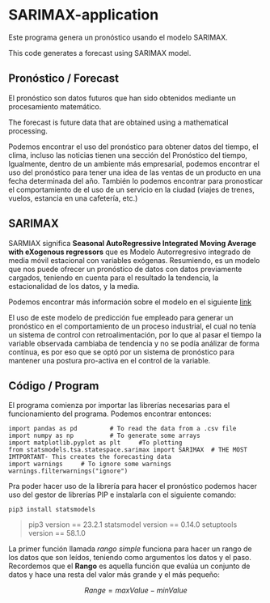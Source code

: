 # SARIMAX-application
Este programa genera un pronóstico usando el modelo SARIMAX.

This code generates a forecast using SARIMAX model.

## Pronóstico / Forecast

El pronóstico son datos futuros que han sido obtenidos mediante un procesamiento matemático.  

The forecast is future data that are obtained using a mathematical processing. 


Podemos encontrar el uso del pronóstico para obtener datos del tiempo, el clima, incluso las noticias tienen una sección del Pronóstico del tiempo, Igualmente, dentro de un ambiente más empresarial, podemos encontrar el uso del pronóstico para tener una idea de las ventas de un producto en una fecha determinada del año. También lo podemos encontrar para pronosticar el comportamiento de el uso de un servicio en la ciudad (viajes de trenes, vuelos, estancia en una cafetería, etc.)

## SARIMAX

SARMIAX significa **Seasonal AutoRegressive Integrated Moving Average with eXogenous regressors** que es Modelo Autorregresivo integrado de media móvil estacional con variables exógenas. Resumiendo, es un modelo que nos puede ofrecer un pronóstico de datos con datos previamente cargados, teniendo en cuenta para el resultado la tendencia, la estacionalidad de los datos, y la media. 

Podemos encontrar más información sobre el modelo en el siguiente [link](https://www.statsmodels.org/devel/generated/statsmodels.tsa.statespace.sarimax.SARIMAX.html)

El uso de este modelo de predicción fue empleado para generar un pronóstico en el comportamiento de un proceso industrial, el cual no tenía un sistema de control con retroalimentación, por lo que al pasar el tiempo la variable observada cambiaba de tendencia y no se podía análizar de forma contínua, es por eso que se optó por un sistema de pronóstico para mantener una postura pro-activa en el control de la variable. 


## Código / Program

El programa comienza por importar las librerías necesarias para el funcionamiento del programa. Podemos encontrar entonces: 

```
import pandas as pd 		# To read the data from a .csv file
import numpy as np			# To generate some arrays
import matplotlib.pyplot as plt 	#To plotting
from statsmodels.tsa.statespace.sarimax import SARIMAX 	# THE MOST IMTPORTANT- This creates the forecasting data
import warnings 	# To ignore some warnings
warnings.filterwarnings("ignore")
```

Pra poder hacer uso de la librería para hacer el pronóstico podemos hacer uso del gestor de librerías PIP e instalarla con el siguiente comando: 

```
pip3 install statsmodels
```

> pip3 version == 23.2.1
> statsmodel version == 0.14.0
> setuptools version == 58.1.0

La primer función llamada _rango simple_ funciona para hacer un rango de los datos que son leídos, teniendo como argumentos los datos y el paso. Recordemos que el **Rango** es aquella función que evalúa un conjunto de datos y hace una resta del valor más grande y el más pequeño: 

$$
Range = maxValue - minValue
$$


